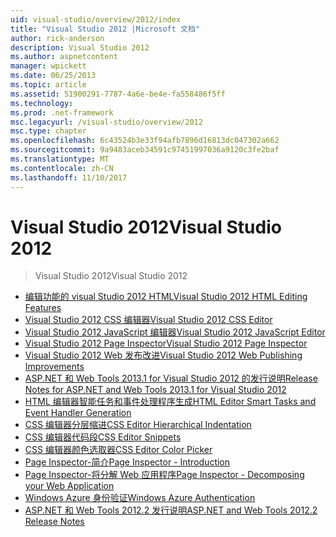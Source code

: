 ```yaml
---
uid: visual-studio/overview/2012/index
title: "Visual Studio 2012 |Microsoft 文档"
author: rick-anderson
description: Visual Studio 2012
ms.author: aspnetcontent
manager: wpickett
ms.date: 06/25/2013
ms.topic: article
ms.assetid: 51900291-7787-4a6e-be4e-fa558486f5ff
ms.technology: 
ms.prod: .net-framework
msc.legacyurl: /visual-studio/overview/2012
msc.type: chapter
ms.openlocfilehash: 6c43524b3e33f94afb7896d16813dc047302a662
ms.sourcegitcommit: 9a9483aceb34591c97451997036a9120c3fe2baf
ms.translationtype: MT
ms.contentlocale: zh-CN
ms.lasthandoff: 11/10/2017
---
```

<a name="visual-studio-2012"></a><span data-ttu-id="50bb7-103">Visual Studio 2012</span><span class="sxs-lookup"><span data-stu-id="50bb7-103">Visual Studio 2012</span></span>
====================
> <span data-ttu-id="50bb7-104">Visual Studio 2012</span><span class="sxs-lookup"><span data-stu-id="50bb7-104">Visual Studio 2012</span></span>


- [<span data-ttu-id="50bb7-105">编辑功能的 visual Studio 2012 HTML</span><span class="sxs-lookup"><span data-stu-id="50bb7-105">Visual Studio 2012 HTML Editing Features</span></span>](visual-studio-2012-html-editing-features.md)
- [<span data-ttu-id="50bb7-106">Visual Studio 2012 CSS 编辑器</span><span class="sxs-lookup"><span data-stu-id="50bb7-106">Visual Studio 2012 CSS Editor</span></span>](visual-studio-2012-css-editor.md)
- [<span data-ttu-id="50bb7-107">Visual Studio 2012 JavaScript 编辑器</span><span class="sxs-lookup"><span data-stu-id="50bb7-107">Visual Studio 2012 JavaScript Editor</span></span>](visual-studio-2012-javascript-editor.md)
- [<span data-ttu-id="50bb7-108">Visual Studio 2012 Page Inspector</span><span class="sxs-lookup"><span data-stu-id="50bb7-108">Visual Studio 2012 Page Inspector</span></span>](visual-studio-2012-page-inspector.md)
- [<span data-ttu-id="50bb7-109">Visual Studio 2012 Web 发布改进</span><span class="sxs-lookup"><span data-stu-id="50bb7-109">Visual Studio 2012 Web Publishing Improvements</span></span>](visual-studio-2012-web-publishing-improvements.md)
- [<span data-ttu-id="50bb7-110">ASP.NET 和 Web Tools 2013.1 for Visual Studio 2012 的发行说明</span><span class="sxs-lookup"><span data-stu-id="50bb7-110">Release Notes for ASP.NET and Web Tools 2013.1 for Visual Studio 2012</span></span>](aspnet-and-web-tools-20131-for-visual-studio-2012.md)
- [<span data-ttu-id="50bb7-111">HTML 编辑器智能任务和事件处理程序生成</span><span class="sxs-lookup"><span data-stu-id="50bb7-111">HTML Editor Smart Tasks and Event Handler Generation</span></span>](visual-studio-vnext-videos-html-editor-smart-tasks-and-event-handler-generation.md)
- [<span data-ttu-id="50bb7-112">CSS 编辑器分层缩进</span><span class="sxs-lookup"><span data-stu-id="50bb7-112">CSS Editor Hierarchical Indentation</span></span>](visual-studio-vnext-videos-css-editor-hierarchical-indentation.md)
- [<span data-ttu-id="50bb7-113">CSS 编辑器代码段</span><span class="sxs-lookup"><span data-stu-id="50bb7-113">CSS Editor Snippets</span></span>](visual-studio-vnext-videos-css-editor-snippets.md)
- [<span data-ttu-id="50bb7-114">CSS 编辑器颜色选取器</span><span class="sxs-lookup"><span data-stu-id="50bb7-114">CSS Editor Color Picker</span></span>](visual-studio-vnext-videos-css-editor-color-picker.md)
- [<span data-ttu-id="50bb7-115">Page Inspector-简介</span><span class="sxs-lookup"><span data-stu-id="50bb7-115">Page Inspector - Introduction</span></span>](visual-studio-vnext-videos-page-inspector-introduction.md)
- [<span data-ttu-id="50bb7-116">Page Inspector-将分解 Web 应用程序</span><span class="sxs-lookup"><span data-stu-id="50bb7-116">Page Inspector - Decomposing your Web Application</span></span>](visual-studio-vnext-videos-page-inspector-decomposing-your-web-application.md)
- [<span data-ttu-id="50bb7-117">Windows Azure 身份验证</span><span class="sxs-lookup"><span data-stu-id="50bb7-117">Windows Azure Authentication</span></span>](windows-azure-authentication.md)
- [<span data-ttu-id="50bb7-118">ASP.NET 和 Web Tools 2012.2 发行说明</span><span class="sxs-lookup"><span data-stu-id="50bb7-118">ASP.NET and Web Tools 2012.2 Release Notes</span></span>](aspnet-and-web-tools-20122-release-notes-rtw.md)
